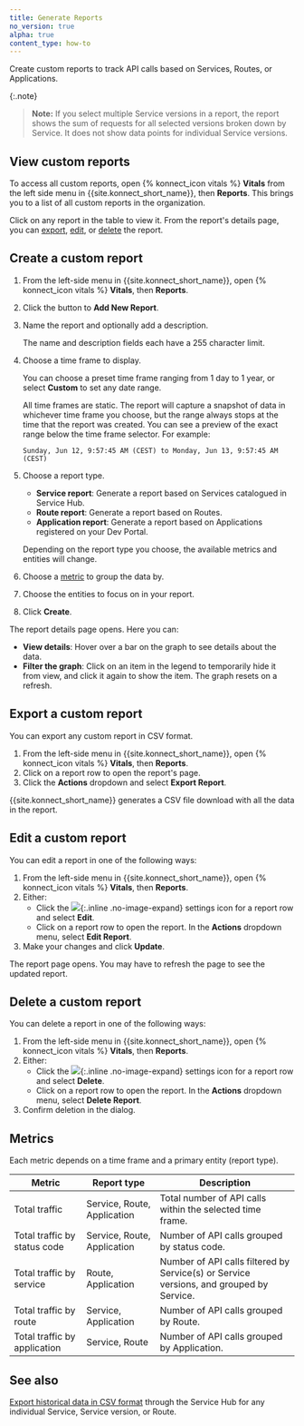 ```yaml
---
title: Generate Reports
no_version: true
alpha: true
content_type: how-to
---
```


Create custom reports to track API calls based on Services, Routes, or
Applications.

{:.note}
> **Note:** If you select multiple Service versions in a report, the report
shows the sum of requests for all selected versions broken down by Service.
It does not show data points for individual Service versions.

## View custom reports

To access all custom reports, open {% konnect_icon vitals %}
**Vitals** from the left side menu in {{site.konnect_short_name}}, then **Reports**.
This brings you to a list of all custom reports in the organization.

Click on any report in the table to view it. From the report's details page, you
can [export](#export-a-custom-report), [edit](#edit-a-custom-report), or [delete](#delete-a-custom-report) the report.

## Create a custom report

1. From the left-side menu in {{site.konnect_short_name}}, open {% konnect_icon vitals %}
**Vitals**, then **Reports**.
1. Click the button to **Add New Report**.
1. Name the report and optionally add a description.

    The name and description fields each have a 255 character limit.

1. Choose a time frame to display.

    You can choose a preset time frame ranging from 1 day to 1 year, or
    select **Custom** to set any date range.

    All time frames are static. The report will capture a snapshot of data
    in whichever time frame you choose, but the range always stops at the time
    that the report was created. You can see a preview of the exact range below
    the time frame selector. For example:

    ```
    Sunday, Jun 12, 9:57:45 AM (CEST) to Monday, Jun 13, 9:57:45 AM (CEST)
    ```


1. Choose a report type.

   * **Service report**: Generate a report based on Services catalogued in Service Hub.
   * **Route report**: Generate a report based on Routes.
   * **Application report**: Generate a report based on Applications registered on your Dev Portal.

   Depending on the report type you choose, the available metrics and entities
   will change.

1. Choose a [metric](#metrics) to group the data by.
1. Choose the entities to focus on in your report.
1. Click **Create**.

The report details page opens. Here you can:

* **View details**: Hover over a bar on the graph to see details about the data.
* **Filter the graph**: Click on an item in the legend to temporarily hide it from view,
and click it again to show the item. The graph resets on a refresh.

## Export a custom report

You can export any custom report in CSV format.

1. From the left-side menu in {{site.konnect_short_name}}, open {% konnect_icon vitals %}
**Vitals**, then **Reports**.
1. Click on a report row to open the report's page.
1. Click the **Actions** dropdown and select **Export Report**.

  {{site.konnect_short_name}} generates a CSV file download with all the data in the report.

## Edit a custom report

You can edit a report in one of the following ways:

1. From the left-side menu in {{site.konnect_short_name}}, open {% konnect_icon vitals %}
**Vitals**, then **Reports**.
1. Either:
   * Click the ![](/assets/images/icons/konnect/konnect-settings.svg){:.inline .no-image-expand}
   settings icon for a report row and select **Edit**.
   * Click on a report row to open the report. In the **Actions** dropdown menu,
   select **Edit Report**.
1. Make your changes and click **Update**.

  The report page opens. You may have to refresh the page to see the updated
  report.

## Delete a custom report

You can delete a report in one of the following ways:

1. From the left-side menu in {{site.konnect_short_name}}, open {% konnect_icon vitals %}
**Vitals**, then **Reports**.
1. Either:
   * Click the ![](/assets/images/icons/konnect/konnect-settings.svg){:.inline .no-image-expand}
   settings icon for a report row and select **Delete**.
   * Click on a report row to open the report. In the **Actions** dropdown menu,
   select **Delete Report**.
1. Confirm deletion in the dialog.

## Metrics

Each metric depends on a time frame and a primary entity (report type).

Metric | Report type | Description
-------|------------|------------
Total traffic | Service, Route, Application | Total number of API calls within the selected time frame.
Total traffic by status code | Service, Route, Application | Number of API calls grouped by status code.
Total traffic by service | Route, Application | Number of API calls filtered by Service(s) or Service versions, and grouped by Service.
Total traffic by route | Service, Application | Number of API calls grouped by Route.
Total traffic by application | Service, Route | Number of API calls grouped by Application.

## See also
[Export historical data in CSV format](/konnect/vitals/analyze/) through the
Service Hub for any individual Service, Service version, or Route.

